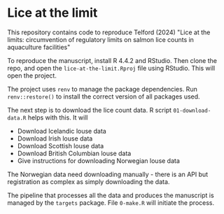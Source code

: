 
# Lice at the limit

<!-- badges: start -->
<!-- badges: end -->

This repository contains code to reproduce Telford (2024) "Lice at the limits: circumvention of regulatory limits on salmon lice counts in aquaculture facilities"

To reproduce the manuscript, install R 4.4.2 and RStudio. Then clone the repo, and open the `lice-at-the-limit.Rproj` file using RStudio. This will open the project.

The project uses `renv` to manage the package dependencies. Run `renv::restore()` to install the correct version of all packages used.

The next step is to download the lice count data. R script `01-download-data.R` helps with this.
It will 
 
 - Download Icelandic louse data
-  Download Irish louse data 
 - Download Scottish louse data
 - Download British Columbian louse data
 - Give instructions for downloading Norwegian louse data
 
 The Norwegian data need downloading manually - there is an API but registration as complex as simply downloading the data.

The pipeline that processes all the data and produces the manuscript is managed by the `targets` package. File `0-make.R` will initiate the process.
